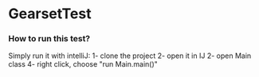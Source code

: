 # GearsetTest

### How to run this test?
Simply run it with intelliJ:
1- clone the project
2- open it in IJ
2- open Main class
4- right click, choose "run Main.main()"
